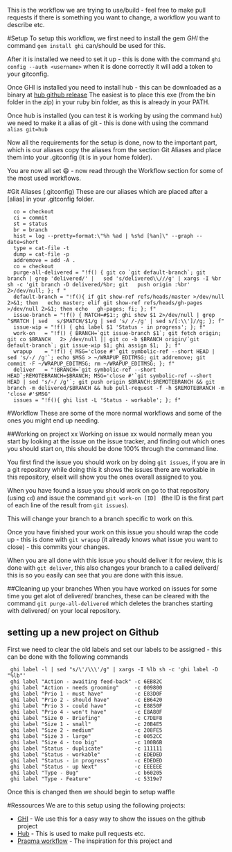 This is the workflow we are trying to use/build - feel free to make pull requests if there is something you want to change, a workflow you want to describe etc.


#Setup 
 To setup this workflow, we first need to install the gem *GHI* the command `gem install ghi` can/should be used for this.

 After it is installed we need to set it up - this is done with the command `ghi config --auth <username>` when it is done correctly it will add a token to your gitconfig.

 Once GHI is installed you need to install hub - this can be downloaded as a binary at [hub github release](https://github.com/github/hub/releases) The easiest is to place this exe (from the bin folder in the zip) in your ruby bin folder, as this is already in your PATH.

 Once hub is installed (you can test it is working by using the command `hub`) we need to make it a alias of git - this is done with using the command `alias git=hub`

 Now all the requirements for the setup is done, now to the important part, which is our aliases copy the aliases from the section Git Aliases and place them into your .gitconfig  (it is in  your home folder).

 You are now all set :smile: - now read through the Workflow section for some of the most used workflows. 

#Git Aliases (.gitconfig) 
 These are our aliases which are placed after a [alias] in your .gitconfig folder.
```
  co = checkout
  ci = commit
  st = status
  br = branch
  hist = log --pretty=format:\"%h %ad | %s%d [%an]\" --graph --date=short
  type = cat-file -t
  dump = cat-file -p
  addremove = add -A .
  co = checkout
  purge-all-delivered = "!f() { git co `git default-branch`; git branch | grep 'delivered/' |   sed 's/delivered\\///g' | xargs -I %br sh -c 'git branch -D delivered/%br; git   push origin :%br' 2>/dev/null; }; f "
  default-branch = "!f(){ if git show-ref refs/heads/master >/dev/null 2>&1; then   echo master; elif git show-ref refs/heads/gh-pages >/dev/null 2>&1; then echo   gh-pages; fi; }; f"
  issue-branch = "!f() { MATCH=#$1:; ghi show $1 2>/dev/null | grep ^$MATCH | sed   s/$MATCH/$1/g | sed 's/ /-/g' | sed s/[:\\']//g; }; f"
  issue-wip = "!f() { ghi label $1 'Status - in progress'; }; f"
  work-on	= "!f() { BRANCH=`git issue-branch $1`; git fetch origin; git co $BRANCH   2> /dev/null || git co -b $BRANCH origin/`git default-branch`; git issue-wip $1; ghi assign $1;  }; f"
  wrapup    = "!f() { MSG='close #'`git symbolic-ref --short HEAD | sed 's/-/ /g'`; echo $MSG > ~/WRAPUP_EDITMSG; git addremove; git commit -F ~/WRAPUP_EDITMSG; rm ~/WRAPUP_EDITMSG; }; f"
  deliver   = "!BRANCH=`git symbolic-ref --short HEAD`;REMOTEBRANCH=$BRANCH; MSG='close #'`git symbolic-ref --short HEAD | sed 's/-/ /g'`; git push origin $BRANCH:$REMOTEBRANCH && git branch -m delivered/$BRANCH && hub pull-request -f -h $REMOTEBRANCH -m 'close #'$MSG"
  issues = "!f(){ ghi list -L 'Status - workable'; }; f"

```

#Workflow
These are some of the more normal workflows and some of the ones you might end up needing.

##Working on project xx
 Working on issue xx would normally mean you start by looking at the issue on the issue tracker, and finding out which ones you should start on, this should be done 100% through the command line.

 You first find the issue you should work on by doing `git issues`, if you are in a git repository while doing this it shows the issues there are workable in this repository, elseit will show you the ones overall assigned to you.

 When you have found a issue you should work on go to that repository (using `cd`)  and issue the command `git work-on [ID] ` (the ID is the first part of each line of the result from `git issues`).

 This will change your branch to a branch specific to work on this.

 Once you have finished your work on this issue you should wrap the code up - this is done with `git wrapup`  (it already knows what issue you want to close) - this commits your changes.

 When you are all done with this issue you should deliver it for review, this is done with `git deliver`, this also changes your branch to a called deliverd/ this is so you easily can see that you are done with this issue.

##Cleaning up your branches
 When you have worked on issues for some time you get alot of delivered/ branches, these can be cleared with the command `git purge-all-delivered` which deletes the branches starting with delivered/ on your local repository.


## setting up a new project on Github
 First we need to clear the old labels and set our labels to be assigned - this can be done with the following commands 

 ```
  ghi label -l | sed "s/\'/\\\'/g" | xargs -I %lb sh -c 'ghi label -D "%lb"'
  ghi label "Action - awaiting feed-back" -c 6EB82C
  ghi label "Action - needs grooming"     -c 009800
  ghi label "Prio 1 - must have"          -c E83D0F
  ghi label "Prio 2 - should have"        -c EB6420
  ghi label "Prio 3 - could have"         -c E8850F
  ghi label "Prio 4 - won't have"         -c E8A80F
  ghi label "Size 0 - Briefing"           -c C7DEF8
  ghi label "Size 1 - small"              -c 20B4E5
  ghi label "Size 2 - medium"             -c 208FE5
  ghi label "Size 3 - large"              -c 0052CC
  ghi label "Size 4 - too big"            -c 100B6B
  ghi label "Status - duplicate"          -c 111111
  ghi label "Status - workable"           -c EDEDED
  ghi label "Status - in progress"        -c EDEDED
  ghi label "Status - up Next"            -c EEEEEE
  ghi label "Type - Bug"                  -c b60205
  ghi label "Type - Feature"              -c 5319e7
 ```

 Once this is changed then we should begin to setup waffle

#Ressources
 We are to this setup using the following projects:
 - [GHI](https://github.com/stephencelis/ghi) - We use this for a easy way to show the issues on the github project
 - [Hub](https://github.com/github/hub) - This is used to make pull requests etc.
 - [Praqma workflow](http://www.praqma.com/stories/a-pragmatic-workflow/) - The inspiration for this project and 
